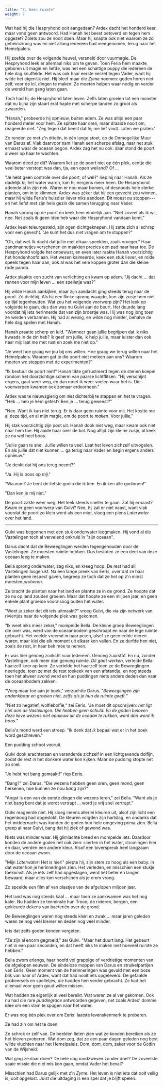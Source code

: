 ```yaml
---
title: "7. Geen ruimte"
weight: 7
---
```


Wat had hij die Hespryhond ooit aangedaan? Ardex dacht het honderd keer, maar vond geen antwoord. Had Hanah het beest betoverd en tegen hem opgezet? Zoiets zou ze nooit doen. Maar hij snapte ook niet waarom ze zo geheimzinnig was en niet allang iedereen had meegenomen, terug naar het Hemelpaleis.

Hij zoefde over de volgende heuvel, versneld door vuurmagie. De Hespryhond leek er allemaal niks om te geven. Toen Feria hem maakte, geboren uit magie en liefde, was het een schattige puppy die iedereen de hele dag knuffelde. Het was ook haar eerste verzet tegen Vader, want hij wilde het eigenlijk niet. Hij bleef maar die _Zyme_ noemen: goden horen niet zelf, voor de lol, dingen te maken. Ze moeten helpen waar nodig en verder de wereld hun gang laten gaan. 

Toch had hij de Hespryhond laten leven. Zelfs laten groeien tot een monster dat nu bijna zijn staart eraf hapte met scherpe tanden zo groot als zwaarden.

"Hanah," probeerde hij opnieuw, buiten adem. Ze was altijd een paar honderd meter voor hem. Ze spitste haar oren, maar draaide nooit om, reageerde niet. "Zeg tegen dat beest dat hij me lief vindt. Laten we praten."

Zo renden ze met z'n drieën, in één lange stoet, op de Onmogelijke Muur van Darus af. Vlak daarvoor nam Hanah een scherpe afslag, naar het stuk ernaast waar de oceaan begon. Ardex zag het nu ook: daar stond de poort alweer op haar te wachten.

Waarom deed ze dit? Waarom liet ze de poort niet op één plek, eentje die veel beter verstopt was dan, tja, een open weiland? Of ... 

"Je hebt geen controle over die poort, of wel?" riep hij naar Hanah. Als ze dadelijk bij het water waren, kon hij nergens meer heen. De Hespryhond ademde al in zijn nek. Waren er nou maar bomen, of desnoods hele sterke planten, om in te klimmen. Ardex was zéker dat hij een gevecht zou winnen, maar hij wilde Feria's huisdier liever niks aandoen. Dit moest _nu_ stoppen---en het liefst met zijn hele gezin die samen terugging naar Vader.

Hanah sprong op de poort en keek hem eindelijk aan. "Niet zoveel als ik wil, nee. Net zoals ik geen idee heb waar die Hespryhond vandaan komt."

Ardex keek teleurgesteld, zijn ogen dichtgeknepen. Hij zette zich al schrap voor een gevecht. "Je kunt het dus niet vragen om te stoppen?"

"Oh, dat wel. Ik dacht dat jullie met elkaar speelden, zoals vroeger." Haar zandmannetjes verschenen en maakten precies een pad naar haar toe. De Hespryhond volgde het onbewust, en even later raakte Hanah voorzichtig het hondenhoofd aan. Het wezen kalmeerde, keek een stuk liever, en rolde speels tegen haar aan, ook al was het vele koppen groter dan die kleine rode panda.

Ardex slaakte een zucht van verlichting en kwam op adem. "Jij dacht ... dat rennen voor mijn leven ... een spelletje was?"

Hij wilde Hanah aankijken, maar zijn aandacht ging steeds terug naar de poort. Zó dichtbij. Als hij een flinke sprong waagde, kon zijn zusje hem niet op tijd tegenhouden. Wat zou het volgende voorwerp zijn? Het leek op volgorde te gaan, dus dan was nu Gulvi aan de beurt. Het duurde lang voordat hij iets herinnerde dat van zijn broertje was. Hij was nog jong toen ze werden verbannen. Hij had al weinig, en wilde nog minder, behalve de hele dag spelen met Hanah.

Hanah praatte scherp en luid. "Wanneer gaan jullie begrijpen dat ik niks kwaads in de zin heb? Ik geef om jullie, ik help jullie, maar luister dan ook naar mij: laat me met rust en zoek me niet op."

"Je weet hoe graag we jou bij ons willen. Hoe graag we terug willen naar het Hemelpaleis. Waarom gaf je die poort niet meteen aan ons? Waarom moeten we stoppen met de experimenten?"

"Ik bestuur de poort niet!" Hanah tikte gefrustreerd tegen de stenen koepel rondom het doorzichtige scherm van paarse lichtflitsen. "Hij verschijnt ergens, gaat weer weg, en dan moet ik weer voelen waar het is. Die voorwerpen kwamen ook zomaar erdoorheen."

Ardex was te nieuwsgierig om niet dichterbij te stappen en het te vragen. "Heb ... heb je hem getest? Ben je ... terug geweest?"

"Nee. Want ik kan niet terug. Er is daar geen ruimte voor mij. Het kostte me al deze tijd, en al mijn magie, om de poort te _maken_. Voor jullie."

Hij stak voorzichtig zijn poot uit. Hanah dook niet weg, maar kwam ook niet naar hem toe. Hij aaide haar over de bol. Nog altijd zijn kleine zusje, al keek ze nu wel heel boos.

"Jullie gaan te snel. Jullie willen te veel. Laat het leven zichzelf uitvogelen. En als jullie dat niet kunnen ... ga terug naar Vader en begin ergens anders opnieuw."

"Je denkt dat hij ons terug neemt?"

"Ja. Hij is boos op _mij_."

"Waarom? Je bent de liefste godin die ik ken. En ik ken álle godinnen!"

"Dan ken je mij niet."

De poort zakte weer weg. Het leek steeds sneller te gaan. Zat hij ernaast? Kwam er geen voorwerp van Gulvi? Nee, hij zat er niet naast, want vlak voordat de poort zo klein werd als een mier, vloog een plens _Laterwater_ over het land.

___

Gulvi was begonnen met een stuk onderwater leegmaken. Hij vond al die Vastelingen toch al vervelend onkruid in "zijn oceaan".

Darus dacht dat de Beweeglingen werden tegengehouden door de Vastelingen. Ze moesten ruimte hebben. Dus besloten ze een deel van deze oceaan leeg te maken.

Bella sprong onderwater, zag niks, en kreeg hoop. De rest had all Vastelingen losgerukt. Na een lange preek van Eeris, over dat ze haar planten geen respect gaven, begreep ze toch dat ze het op z'n minst moesten _proberen_. 

Ze bracht de planten naar het land en plantte ze in de grond. Ze hoopte dat ze nu op land zouden groeien. Maar dat hoopte ze een miljoen jaar, en geen enkele plant groeide vooralsnog buiten het water.

"Weet je zeker dat dit iets uitmaakt?" vroeg Gulvi, die via zijn netwerk van riviertjes naar de volgende plek was gekomen.

"Ik weet niks meer zeker," mompelde Bella. De kleine groep Beweeglingen die over was, werd van de oceaanbodem geschraapt en naar de lege ruimte gebracht. Het voelde vreemd in haar poten, alsof ze geen échte dieren waren, maar klei die elk moment uit elkaar kon vallen. En ze durfde hen niet, zoals de rest, in haar bek mee te nemen.

Er was hier genoeg zonlicht voor iedereen. Genoeg zuurstof. En nu, zonder Vastelingen, ook meer dan genoeg ruimte. _Dit gaat werken,_ vertelde Bella haarzelf keer op keer. Ze vertelde het haarzelf toen ze de Beweeglingen neerlegde, toen ze met de rest toekeek van een afstandje, en nog steeds toen het alweer avond werd en hun puddingen niets anders deden dan naar de oceaanbodem zakken.

"Voeg maar toe aan je boek," verzuchtte Darus. "_Beweeglingen zijn ondankbaar en groeien niet, zelfs als je hun de ruimte geeft._"

"Niet zo negatief, wolfiebolfie," zei Eeris. "Je moet dit opschrijven: _het ligt niet aan de Vastelingen. Die hebben geen schuld. En de goden beloven deze lieve wezens niet opnieuw uit de oceaan te rukken, want dan word ik boos._"

Bella's mond werd een streep. "Ik denk dat _ik_ bepaal wat er in het boek word geschreven."

Een pudding schoot vooruit. 

Gulvi dook erachteraan en veranderde zichzelf in een lichtgevende dolfijn, zodat de rest in het donkere water kon kijken. Maar de pudding stopte net zo snel.

"Je hebt het bang gemaakt!" riep Eeris.

"Bang?" zei Darus. "Die wezens hebben geen oren, geen mond, geen hersenen, hoe kunnen ze nou _bang_ zijn?" 

"Angst is een van de eerste dingen die wezens leren," zei Bella. "Want als je niet bang bent dat je wordt vertrapt ... word je vrij snel vertrapt."

Gulvi reageerde niet. Hij sloeg ineens allerlei kleuren uit, alsof zijn licht een regenboog had opgeslokt. De kleuren volgden zijn hartslag, en ondanks dat het middernacht was konden de goden hun hele omgeving prima zien. Bella greep al naar Gulvi, bang dat hij ziek of gewond was.

Niets was minder waar. Hij glimlachte breed en mompelde iets. Daardoor konden de andere goden het ook zien: slierten in het water, stromingen hier en daar, werden een andere kleur. Alsof een toverspreuk heel langzaam door de oceaan zwom.

"Mijn _Laterwater_! Het is hier!" piepte hij, zijn stem zo hoog als een baby. In dat water kon je herinneringen zien. Het verleden, en misschien een stukje toekomst. Als je iets zelf had opgeslagen, werd het beter en langer bewaard, maar alles kon verschijnen als je erom vroeg. 

Zo speelde een film af van plaatjes van de afgelopen miljoen jaar.

Het land was nog steeds kaal ... maar toen ze aankwamen was het nog kaler. Nu hadden ze tenminste hun Troon, de rivieren, bergen, een gekleurde dekens van bacteriën over de grond.

De Beweeglingen waren nog steeds klein en zwak ... maar jaren geleden waren ze nog véél kleiner en deden nog veel minder.

Iets dat zelfs goden konden vergeten.

"Ze zijn al enorm gegroeid," zei Gulvi. "Maar het duurt lang. Het gebeurt niet in een paar seconden, en dat heeft niks te maken met hoeveel ruimte ze hebben."

Bella zwom erlangs, haar hoofd vol grappige of verdrietige momenten van de afgelopen eeuwen. De eindeloze moppen van Darus en struikelpartijen van Eeris. Geen moment van de herinneringen was gevuld met een boze blik van haar of Ardex, want dat had nooit iets opgeleverd. De gefaalde probeersels en spelletjes, _die_ hadden hen verder gebracht. Ze had het allemaal voor geen goud willen missen. 

Wat hadden ze eigenlijk al veel bereikt. Wat waren ze al ver gekomen. Ook nu had die rare _puddingrace_ antwoorden gegeven, net zoals Ardex' domme idee om een vlam te spugen naar het water.

Er was nog één plek over om Eeris' laatste levenskenmerk te proberen. 

Ze had zin om het te doen. 

Ze schrok er zelf van. De beelden lieten zien wat ze konden bereiken als ze het bleven proberen. Wat dom zeg, dat ze een paar dagen geleden nog best wilde vluchten naar het Hemelpaleis. Dom, dom, dom, zeker voor de Godin van de Wijsheid.

Wat ging ze daar doen? De hele dag rondzweven zonder doel? De zoveelste saaie missie die niet mis kon gaan, omdat Vader het beval?

Misschien had Darus gelijk met z'n _Zyme_. Het leven is niet iets dat ooit veilig is, ooit opgelost. Juist die uitdaging is een spel dat je blijft spelen.
